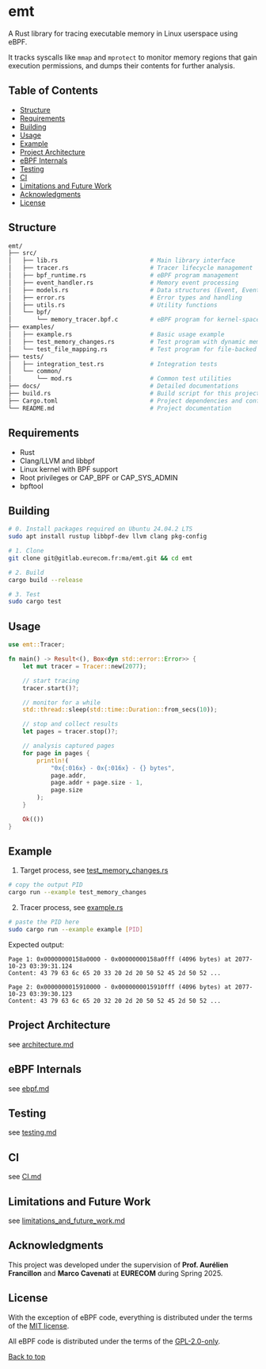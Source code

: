 # emt

A Rust library for tracing executable memory in Linux userspace using eBPF.

It tracks syscalls like `mmap` and `mprotect` to monitor memory regions that gain execution permissions, and dumps their contents for further analysis.

## Table of Contents

- [Structure](#structure)
- [Requirements](#requirements)
- [Building](#building)
- [Usage](#usage)
- [Example](#example)
- [Project Architecture](#project-architecture)
- [eBPF Internals](#ebpf-internals)
- [Testing](#testing)
- [CI](#ci)
- [Limitations and Future Work](#limitations-and-future-work)
- [Acknowledgments](#acknowledgments)
- [License](#license)

## Structure

```bash
emt/
├── src/
│   ├── lib.rs                          # Main library interface
│   ├── tracer.rs                       # Tracer lifecycle management
│   ├── bpf_runtime.rs                  # eBPF program management
│   ├── event_handler.rs                # Memory event processing
│   ├── models.rs                       # Data structures (Event, EventType, Page)
│   ├── error.rs                        # Error types and handling
│   ├── utils.rs                        # Utility functions
│   └── bpf/
│       └── memory_tracer.bpf.c         # eBPF program for kernel-space tracing
├── examples/
│   ├── example.rs                      # Basic usage example
│   ├── test_memory_changes.rs          # Test program with dynamic memory operations
│   └── test_file_mapping.rs            # Test program for file-backed memory mapping
├── tests/
│   ├── integration_test.rs             # Integration tests
│   └── common/
│       └── mod.rs                      # Common test utilities
├── docs/                               # Detailed documentations
├── build.rs                            # Build script for this project
├── Cargo.toml                          # Project dependencies and configuration
└── README.md                           # Project documentation
```

## Requirements

- Rust
- Clang/LLVM and libbpf
- Linux kernel with BPF support
- Root privileges or CAP_BPF or CAP_SYS_ADMIN
- bpftool

## Building

```bash
# 0. Install packages required on Ubuntu 24.04.2 LTS
sudo apt install rustup libbpf-dev llvm clang pkg-config

# 1. Clone
git clone git@gitlab.eurecom.fr:ma/emt.git && cd emt

# 2. Build
cargo build --release

# 3. Test
sudo cargo test
```

## Usage

```rust
use emt::Tracer;

fn main() -> Result<(), Box<dyn std::error::Error>> {
    let mut tracer = Tracer::new(2077);

    // start tracing
    tracer.start()?;

    // monitor for a while
    std::thread::sleep(std::time::Duration::from_secs(10));

    // stop and collect results
    let pages = tracer.stop()?;

    // analysis captured pages
    for page in pages {
        println!(
            "0x{:016x} - 0x{:016x} - {} bytes",
            page.addr,
            page.addr + page.size - 1,
            page.size
        );
    }

    Ok(())
}
```

## Example

1. Target process, see [test_memory_changes.rs](./examples/test_memory_changes.rs)

```bash
# copy the output PID
cargo run --example test_memory_changes
```

2. Tracer process, see [example.rs](./examples/example.rs)

```bash
# paste the PID here
sudo cargo run --example example [PID]
```

Expected output:

```
Page 1: 0x00000000158a0000 - 0x00000000158a0fff (4096 bytes) at 2077-10-23 03:39:31.124
Content: 43 79 63 6c 65 20 33 20 2d 20 50 52 45 2d 50 52 ...

Page 2: 0x0000000015910000 - 0x0000000015910fff (4096 bytes) at 2077-10-23 03:39:30.123
Content: 43 79 63 6c 65 20 32 20 2d 20 50 52 45 2d 50 52 ...
```

## Project Architecture

see [architecture.md](./docs/architecture.md)

## eBPF Internals

see [ebpf.md](./docs/ebpf.md)

## Testing

see [testing.md](./docs/testing.md)

## CI

see [CI.md](./docs/CI.md)

## Limitations and Future Work

see [limitations_and_future_work.md](./docs/limitations_and_future_work.md)

## Acknowledgments

This project was developed under the supervision of **Prof. Aurélien Francillon** and **Marco Cavenati** at **EURECOM** during Spring 2025.

## License

With the exception of eBPF code, everything is distributed under the terms of the [MIT license](./LICENSE-MIT).

All eBPF code is distributed under the terms of the [GPL-2.0-only](./LICENSE-GPL2).

<a href="#top">Back to top</a>
